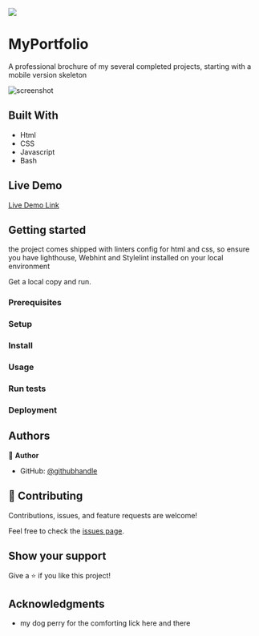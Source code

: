![](https://img.shields.io/badge/Microverse-blueviolet)

# MyPortfolio
A professional brochure of my several completed projects, starting with a mobile version skeleton

![screenshot](https://res.cloudinary.com/dj7y9zirl/image/upload/v1750265603/portfolio_website_homepage.png)

## Built With

- Html
- CSS
- Javascript
- Bash

## Live Demo

[Live Demo Link](https://see-why.github.io/MyPortfolio/)

## Getting started
the project comes shipped with linters config for html and css, so ensure you have lighthouse, Webhint
and Stylelint installed on your local environment

Get a local copy and run.

### Prerequisites

### Setup

### Install

### Usage

### Run tests

### Deployment

## Authors

👤 **Author**

- GitHub: [@githubhandle](https://github.com/see-why)

## 🤝 Contributing

Contributions, issues, and feature requests are welcome!

Feel free to check the [issues page](../../issues/).

## Show your support

Give a ⭐️ if you like this project!

## Acknowledgments

- my dog perry for the comforting lick here and there 